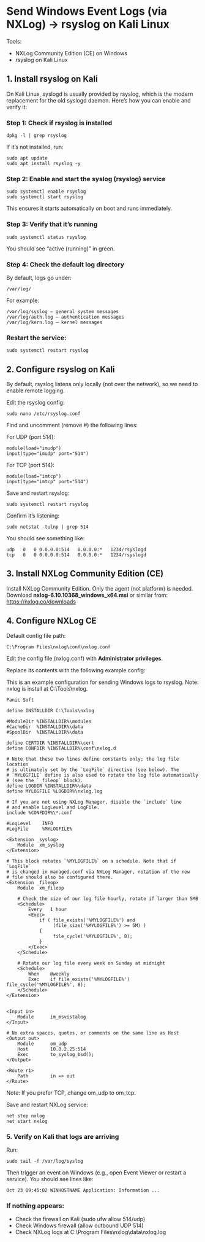 # Send Windows Event Logs (via NXLog) → rsyslog on Kali Linux

Tools:
- NXLog Community Edition (CE) on Windows
- rsyslog on Kali Linux

## 1. Install rsyslog on Kali

On Kali Linux, syslogd is usually provided by rsyslog, which is the modern replacement for the old syslogd daemon.
Here’s how you can enable and verify it:

### Step 1: Check if rsyslog is installed
```
dpkg -l | grep rsyslog
```

If it’s not installed, run:
```
sudo apt update
sudo apt install rsyslog -y
```
### Step 2: Enable and start the syslog (rsyslog) service
```
sudo systemctl enable rsyslog
sudo systemctl start rsyslog
```

This ensures it starts automatically on boot and runs immediately.

### Step 3: Verify that it’s running
```
sudo systemctl status rsyslog
```

You should see “active (running)” in green.

### Step 4: Check the default log directory

By default, logs go under:
```
/var/log/
```

For example:
```
/var/log/syslog — general system messages
/var/log/auth.log — authentication messages
/var/log/kern.log — kernel messages
```


### Restart the service:
```
sudo systemctl restart rsyslog
```

## 2. Configure rsyslog on Kali

By default, rsyslog listens only locally (not over the network), so we need to enable remote logging.

Edit the rsyslog config:
```
sudo nano /etc/rsyslog.conf
```

Find and uncomment (remove #) the following lines:

For UDP (port 514):
```
module(load="imudp")
input(type="imudp" port="514")
```

For TCP (port 514):
```
module(load="imtcp")
input(type="imtcp" port="514")
```

Save and restart rsyslog:
```
sudo systemctl restart rsyslog
```

Confirm it’s listening:
```
sudo netstat -tulnp | grep 514
```

You should see something like:
```
udp   0   0 0.0.0.0:514   0.0.0.0:*   1234/rsyslogd
tcp   0   0 0.0.0.0:514   0.0.0.0:*   1234/rsyslogd
```

## 3. Install NXLog Community Edition (CE)
Install NXLog Community Edition. Only the agent (not platform) is needed.
Download **nxlog-6.10.10368_windows_x64.msi** or similar from: https://nxlog.co/downloads

## 4. Configure NXLog CE
Default config file path:
```
C:\Program Files\nxlog\conf\nxlog.conf
```

Edit the config file (nxlog.conf) with **Administrator privileges**.

Replace its contents with the following example config:

This is an example configuration for sending Windows logs to rsyslog. Note: nxlog is install at C:\Tools\nxlog.

```
Panic Soft

define INSTALLDIR C:\Tools\nxlog

#ModuleDir %INSTALLDIR%\modules
#CacheDir  %INSTALLDIR%\data
#SpoolDir  %INSTALLDIR%\data

define CERTDIR %INSTALLDIR%\cert
define CONFDIR %INSTALLDIR%\conf\nxlog.d

# Note that these two lines define constants only; the log file location
# is ultimately set by the `LogFile` directive (see below). The
# `MYLOGFILE` define is also used to rotate the log file automatically
# (see the `_fileop` block).
define LOGDIR %INSTALLDIR%\data
define MYLOGFILE %LOGDIR%\nxlog.log

# If you are not using NXLog Manager, disable the `include` line
# and enable LogLevel and LogFile.
include %CONFDIR%\*.conf

#LogLevel    INFO
#LogFile     %MYLOGFILE%

<Extension _syslog>
    Module  xm_syslog
</Extension>

# This block rotates `%MYLOGFILE%` on a schedule. Note that if `LogFile`
# is changed in managed.conf via NXLog Manager, rotation of the new
# file should also be configured there.
<Extension _fileop>
    Module  xm_fileop

    # Check the size of our log file hourly, rotate if larger than 5MB
    <Schedule>
        Every   1 hour
        <Exec>
            if ( file_exists('%MYLOGFILE%') and
                 (file_size('%MYLOGFILE%') >= 5M) )
            {
                 file_cycle('%MYLOGFILE%', 8);
            }
        </Exec>
    </Schedule>

    # Rotate our log file every week on Sunday at midnight
    <Schedule>
        When    @weekly
        Exec    if file_exists('%MYLOGFILE%') file_cycle('%MYLOGFILE%', 8);
    </Schedule>
</Extension>


<Input in>
    Module      im_msvistalog
</Input>

# No extra spaces, quotes, or comments on the same line as Host
<Output out>
    Module      om_udp
    Host        10.0.2.25:514
    Exec        to_syslog_bsd();
</Output>

<Route r1>
    Path        in => out
</Route>
```

Note: If you prefer TCP, change om_udp to om_tcp.

Save and restart NXLog service:
```
net stop nxlog
net start nxlog
```

### 5. Verify on Kali that logs are arriving

Run:
```
sudo tail -f /var/log/syslog
```

Then trigger an event on Windows (e.g., open Event Viewer or restart a service).
You should see lines like:
```
Oct 23 09:45:02 WINHOSTNAME Application: Information ... 
```

### If nothing appears:

- Check the firewall on Kali (sudo ufw allow 514/udp)
- Check Windows firewall (allow outbound UDP 514)
- Check NXLog logs at C:\Program Files\nxlog\data\nxlog.log
